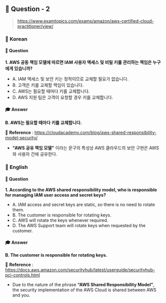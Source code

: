 ## 📕 Question - 2

> https://www.examtopics.com/exams/amazon/aws-certified-cloud-practitioner/view/

### 📒 Korean

#### 🏸  Question

__1. AWS 공동 책임 모델에 따르면 IAM 사용자 액세스 및 비밀 키를 관리하는 책임은 누구에게 있습니까?__

- A. IAM 액세스 및 보안 키는 정적이므로 교체할 필요가 없습니다.
- B. 고객은 키를 교체할 책임이 있습니다.
- C. AWS는 필요할 때마다 키를 교체합니다.
- D. AWS 지원 팀은 고객이 요청할 경우 키를 교체합니다.

#### 🎓  Answer

__B. AWS는 필요할 때마다 키를 교체합니다.__

🔗  __Reference__ :  https://cloudacademy.com/blog/aws-shared-responsibility-model-security/

- __"AWS 공유 책임 모델"__ 이라는 문구의 특성상 AWS 클라우드의 보안 구현은 AWS와 사용자 간에 공유한다.

### 📒 English

#### 🏸 Question

__1. According to the AWS shared responsibility model, who is responsible for managing IAM user access and secret keys?__

- A. IAM access and secret keys are static, so there is no need to rotate them.
- B. The customer is responsible for rotating keys.
- C. AWS will rotate the keys whenever required.
- D. The AWS Support team will rotate keys when requested by the customer.

#### 🎓  Answer 

__B. The customer is responsible for rotating keys.__

🔗  __Reference__ :  https://docs.aws.amazon.com/securityhub/latest/userguide/securityhub-pci-controls.html

- Due to the nature of the phrase __“AWS Shared Responsibility Model”__, the security implementation of the AWS Cloud is shared between AWS and you.